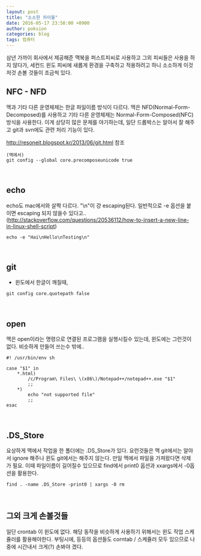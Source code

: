 ```yaml
---
layout: post
title: "소소한 차이들"
date: 2016-05-17 23:58:00 +0900
author: poksion
categories: blog
tags: 컴퓨터
---
```


삼년 가까이 회사에서 제공해준 맥북을 퍼스트피씨로 사용하고 그외 피씨들은 사용을 하지 않다가, 세컨드 윈도 피씨에 새롭게 환경을 구축하고 적용하려고 하니 소소하게 이것저것 손볼 것들이 조금씩 있다.

NFC - NFD
----------

맥과 기타 다른 운영체제는 한글 파일이름 방식이 다르다. 맥은 NFD(Normal-Form-Decomposed)를 사용하고 기타 다른 운영체제는  Normal-Form-Composed(NFC) 방식을 사용한다. 이게 상당히 많은 문제를 야기하는데, 일단 드롭박스는 알아서 잘 해주고 git과 svn에도 관련 처리 기능이 있다.

http://resoneit.blogspot.kr/2013/06/git.html 참조

```
(맥에서)
git config --global core.precomposeunicode true
```

<br/>

echo
-----

echo도 mac에서와 살짝 다르다. "\n"이 걍 escaping된다. 일반적으로 -e 옵션을 붙이면 escaping 되지 않을수 있다고.. (http://stackoverflow.com/questions/20536112/how-to-insert-a-new-line-in-linux-shell-script)

```
echo -e "Hai\nHello\nTesting\n"
```

<br/>

git
----

 * 윈도에서 한글이 깨질때,

```
git config core.quotepath false
```

<br/>

open
-----

맥은 open이라는 명령으로 연결된 프로그램을 실행시킬수 있는데, 윈도에는 그런것이 없다. 비슷하게 만들어 쓰는수 밖에..

```shell
#! /usr/bin/env sh

case "$1" in
	*.html)
		/c/Program\ Files\ \(x86\)/Notepad++/notepad++.exe "$1"
		;;
	*)
		echo "not supported file"
		;;
esac
```

<br/>

.DS_Store
----------

요상하게 맥에서 작업을 한 폴더에는 .DS_Store가 있다. 요런것들은 맥 git에서는 알아서 ignore 해주나 윈도 git에서는 해주지 않는다. 만일 맥에서 파일을 가져왔다면 삭제가 필요. 이때 파일이름이 길어질수 있으므로 find에서 print0 옵션과 xxargs에서 -0옵션을 활용한다.

```
find . -name .DS_Store -print0 | xargs -0 rm
```

<br/>

그외 크게 손볼것들
-------------

일단 crontab 이 윈도에 없다. 해당 동작을 비슷하게 사용하기 위해서는 윈도 작업 스케쥴러를 활용해야한다. 부팅시에, 등등의 옵션들도 corntab / 스케쥴러 모두 있으므로 나중에 시간내서 크게(?) 손봐야 겠다.

